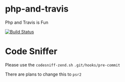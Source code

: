php-and-travis
==============

Php and Travis is Fun

[![Build Status](https://travis-ci.org/SEOVictory/php-and-travis.png?branch=master)](https://travis-ci.org/SEOVictory/php-and-travis)


Code Sniffer
==============
Please use the `codesniff-zend.sh` `.git/hooks/pre-commit`

There are plans to change this to `psr2`